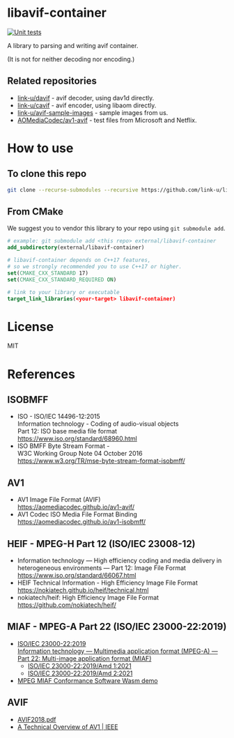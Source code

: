 # libavif-container

[![Unit tests](https://github.com/link-u/libavif-container/workflows/Unit%20tests/badge.svg)](https://github.com/link-u/libavif-container/actions?query=workflow%3A%22Unit+tests%22)

A library to parsing and writing avif container.

(It is not for neither decoding nor encoding.)

## Related repositories

 - [link-u/davif](https://github.com/link-u/davif) - avif decoder, using dav1d directly.
 - [link-u/cavif](https://github.com/link-u/cavif) - avif encoder, using libaom directly.
 - [link-u/avif-sample-images](https://github.com/link-u/avif-sample-images) - sample images from us.
 - [AOMediaCodec/av1-avif](https://github.com/AOMediaCodec/av1-avif/tree/master/testFiles) - test files from Microsoft and Netflix.

# How to use

## To clone this repo

```bash
git clone --recurse-submodules --recursive https://github.com/link-u/libavif-container.git
```

## From CMake

We suggest you to vendor this library to your repo using `git submodule add`.

```cmake
# example: git submodule add <this repo> external/libavif-container
add_subdirectory(external/libavif-container)

# libavif-container depends on C++17 features,
# so we strongly recommended you to use C++17 or higher.
set(CMAKE_CXX_STANDARD 17)
set(CMAKE_CXX_STANDARD_REQUIRED ON)

# link to your library or executable
target_link_libraries(<your-target> libavif-container)
```

# License

MIT

# References

## ISOBMFF
- ISO - ISO/IEC 14496-12:2015  
  Information technology - Coding of audio-visual objects  
  Part 12: ISO base media file format  
  https://www.iso.org/standard/68960.html
- ISO BMFF Byte Stream Format -  
  W3C Working Group Note 04 October 2016  
  https://www.w3.org/TR/mse-byte-stream-format-isobmff/

## AV1
- AV1 Image File Format (AVIF)  
  https://aomediacodec.github.io/av1-avif/
- AV1 Codec ISO Media File Format Binding  
  https://aomediacodec.github.io/av1-isobmff/

## HEIF - MPEG-H Part 12 (ISO/IEC 23008-12)
- Information technology — High efficiency coding and media delivery in heterogeneous environments — Part 12: Image File Format  
  https://www.iso.org/standard/66067.html
- HEIF Technical Information - High Efficiency Image File Format  
  https://nokiatech.github.io/heif/technical.html
- nokiatech/heif: High Efficiency Image File Format  
  https://github.com/nokiatech/heif/

## MIAF - MPEG-A Part 22 (ISO/IEC 23000-22:2019)
- [ISO/IEC 23000-22:2019<br>Information technology — Multimedia application format (MPEG-A) — Part 22: Multi-image application format (MIAF)](https://www.iso.org/standard/74417.html)
  - [ISO/IEC 23000-22:2019/Amd 1:2021](https://www.iso.org/standard/80757.html)
  - [ISO/IEC 23000-22:2019/Amd 2:2021](https://www.iso.org/standard/81634.html)
- [MPEG MIAF Conformance Software Wasm demo](https://gpac.github.io/ComplianceWarden-wasm/)

## AVIF
- [AVIF2018.pdf](https://people.xiph.org/~negge/AVIF2018.pdf)
- [A Technical Overview of AV1 | IEEE](https://ieeexplore.ieee.org/document/9363937)

